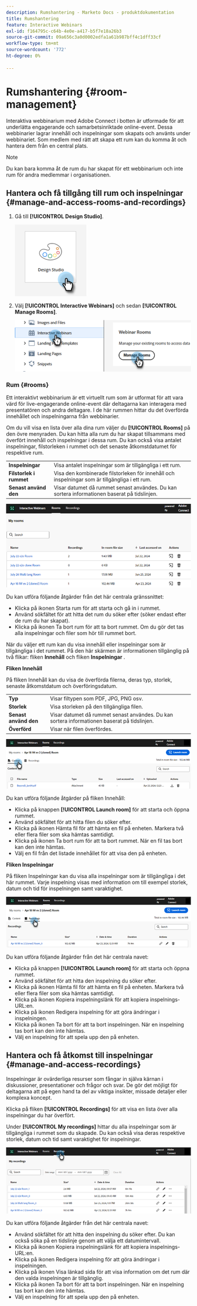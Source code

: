 ```yaml
---
description: Rumshantering - Marketo Docs - produktdokumentation
title: Rumshantering
feature: Interactive Webinars
exl-id: f164795c-c64b-4e0e-a417-b5f7e18a26b3
source-git-commit: 09a656c3a0d0002edfa1a61b987bff4c1dff33cf
workflow-type: tm+mt
source-wordcount: '772'
ht-degree: 0%

---
```


# Rumshantering {#room-management}

Interaktiva webbinarium med Adobe Connect i botten är utformade för att underlätta engagerande och samarbetsinriktade online-event. Dessa webbinarier lagrar innehåll och inspelningar som skapats och använts under webbinariet. Som medlem med rätt att skapa ett rum kan du komma åt och hantera dem från en central plats.

>[!NOTE]
>
>Du kan bara komma åt de rum du har skapat för ett webbinarium och inte rum för andra medlemmar i organisationen.

## Hantera och få tillgång till rum och inspelningar {#manage-and-access-rooms-and-recordings}

1. Gå till **[!UICONTROL Design Studio]**.

   ![](assets/room-management-1.png)

1. Välj **[!UICONTROL Interactive Webinars]** och sedan **[!UICONTROL Manage Rooms]**.

   ![](assets/room-management-2.png)

### Rum {#rooms}

Ett interaktivt webbinarium är ett virtuellt rum som är utformat för att vara värd för live-engagerande online-event där deltagarna kan interagera med presentatören och andra deltagare. I de här rummen hittar du det överförda innehållet och inspelningarna från webbinarier.

Om du vill visa en lista över alla dina rum väljer du **[!UICONTROL Rooms]** på den övre menyraden. Du kan hitta alla rum du har skapat tillsammans med överfört innehåll och inspelningar i dessa rum. Du kan också visa antalet inspelningar, filstorleken i rummet och det senaste åtkomstdatumet för respektive rum.

<table><tbody>
  <tr>
    <td><b>Inspelningar</td>
    <td>Visa antalet inspelningar som är tillgängliga i ett rum.</td>
  </tr>
  <tr>
    <td><b>Filstorlek i rummet</td>
    <td>Visa den kombinerade filstorleken för innehåll och inspelningar som är tillgängliga i ett rum.</td>
  </tr>
  <tr>
    <td><b>Senast använd den</td>
    <td>Visar datumet då rummet senast användes. Du kan sortera informationen baserat på tidslinjen.</td>
  </tr>
</tbody>
</table>

![](assets/room-management-3.png)

Du kan utföra följande åtgärder från det här centrala gränssnittet:

* Klicka på ikonen Starta rum för att starta och gå in i rummet.
* Använd sökfältet för att hitta det rum du söker efter (söker endast efter de rum du har skapat).
* Klicka på ikonen Ta bort rum för att ta bort rummet. Om du gör det tas alla inspelningar och filer som hör till rummet bort.

När du väljer ett rum kan du visa innehåll eller inspelningar som är tillgängliga i det rummet. På den här skärmen är informationen tillgänglig på två flikar: fliken **Innehåll** och fliken **Inspelningar** .

**Fliken Innehåll**

På fliken Innehåll kan du visa de överförda filerna, deras typ, storlek, senaste åtkomstdatum och överföringsdatum.

<table><tbody>
  <tr>
    <td><b>Typ</td>
    <td>Visar filtypen som PDF, JPG, PNG osv.</td>
  </tr>
  <tr>
    <td><b>Storlek</td>
    <td>Visa storleken på den tillgängliga filen.</td>
  </tr>
  <tr>
    <td><b>Senast använd den</td>
    <td>Visar datumet då rummet senast användes. Du kan sortera informationen baserat på tidslinjen.</td>
  </tr>
  <tr>
    <td><b>Överförd</td>
    <td>Visar när filen överfördes.</td>
  </tr>
</tbody>
</table>

![](assets/room-management-4.png)

Du kan utföra följande åtgärder på fliken Innehåll:

* Klicka på knappen **[!UICONTROL Launch room]** för att starta och öppna rummet.
* Använd sökfältet för att hitta filen du söker efter.
* Klicka på ikonen Hämta fil för att hämta en fil på enheten. Markera två eller flera filer som ska hämtas samtidigt.
* Klicka på ikonen Ta bort rum för att ta bort rummet. När en fil tas bort kan den inte hämtas.
* Välj en fil från det listade innehållet för att visa den på enheten.

**Fliken Inspelningar**

På fliken Inspelningar kan du visa alla inspelningar som är tillgängliga i det här rummet. Varje inspelning visas med information om till exempel storlek, datum och tid för inspelningen samt varaktighet.

![](assets/room-management-5.png)

Du kan utföra följande åtgärder från det här centrala navet:

* Klicka på knappen **[!UICONTROL Launch room]** för att starta och öppna rummet.
* Använd sökfältet för att hitta den inspelning du söker efter.
* Klicka på ikonen Hämta fil för att hämta en fil på enheten. Markera två eller flera filer som ska hämtas samtidigt.
* Klicka på ikonen Kopiera inspelningslänk för att kopiera inspelnings-URL:en.
* Klicka på ikonen Redigera inspelning för att göra ändringar i inspelningen.
* Klicka på ikonen Ta bort för att ta bort inspelningen. När en inspelning tas bort kan den inte hämtas.
* Välj en inspelning för att spela upp den på enheten.

## Hantera och få åtkomst till inspelningar {#manage-and-access-recordings}

Inspelningar är ovärderliga resurser som fångar in själva kärnan i diskussioner, presentationer och frågor och svar. De gör det möjligt för deltagarna att på egen hand ta del av viktiga insikter, missade detaljer eller komplexa koncept.

Klicka på fliken **[!UICONTROL Recordings]** för att visa en lista över alla inspelningar du har överfört.

Under **[!UICONTROL My recordings]** hittar du alla inspelningar som är tillgängliga i rummet som du skapade. Du kan också visa deras respektive storlek, datum och tid samt varaktighet för inspelningar.

![](assets/room-management-6.png)

Du kan utföra följande åtgärder från det här centrala navet:

* Använd sökfältet för att hitta den inspelning du söker efter. Du kan också söka på en tidslinje genom att välja ett datumintervall.
* Klicka på ikonen Kopiera inspelningslänk för att kopiera inspelnings-URL:en.
* Klicka på ikonen Redigera inspelning för att göra ändringar i inspelningen.
* Klicka på ikonen Visa länkad sida för att visa information om det rum där den valda inspelningen är tillgänglig.
* Klicka på ikonen Ta bort för att ta bort inspelningen. När en inspelning tas bort kan den inte hämtas.
* Välj en inspelning för att spela upp den på enheten.
